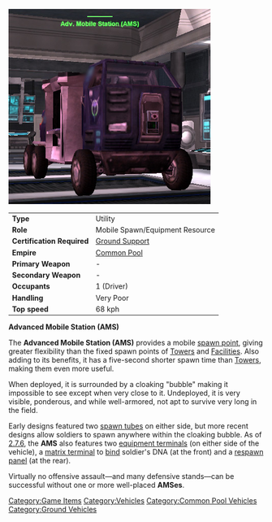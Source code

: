![](images/AMS.jpg "AMS.jpg")

|                            |                                             |
| -------------------------- | ------------------------------------------- |
| **Type**                   | Utility                                     |
| **Role**                   | Mobile Spawn/Equipment Resource             |
| **Certification Required** | [Ground Support](Ground_Support "wikilink") |
| **Empire**                 | [Common Pool](Common_Pool "wikilink")       |
| **Primary Weapon**         | \-                                          |
| **Secondary Weapon**       | \-                                          |
| **Occupants**              | 1 (Driver)                                  |
| **Handling**               | Very Poor                                   |
| **Top speed**              | 68 kph                                      |

**Advanced Mobile Station (AMS)**

The **Advanced Mobile Station (AMS)** provides a mobile [spawn
point](spawn_point "wikilink"), giving greater flexibility than the
fixed spawn points of [Towers](Towers "wikilink") and
[Facilities](Facilities "wikilink"). Also adding to its benefits, it has
a five-second shorter spawn time than [Towers](Towers "wikilink"),
making them even more useful.

When deployed, it is surrounded by a cloaking "bubble" making it
impossible to see except when very close to it. Undeployed, it is very
visible, ponderous, and while well-armored, not apt to survive very long
in the field.

Early designs featured two [spawn tubes](Respawn_tube "wikilink") on
either side, but more recent designs allow soldiers to spawn anywhere
within the cloaking bubble. As of [2.7.6](2.7.6 "wikilink"), the **AMS**
also features two [equipment terminals](equipment_terminal "wikilink")
(on either side of the vehicle), a [matrix
terminal](Matrix_Panel "wikilink") to [bind](bind "wikilink") soldier's
DNA (at the front) and a [respawn panel](respawn_panel "wikilink") (at
the rear).

Virtually no offensive assault—and many defensive stands—can be
successful without one or more well-placed **AMSes**.

[Category:Game Items](Category:Game_Items "wikilink")
[Category:Vehicles](Category:Vehicles "wikilink") [Category:Common Pool
Vehicles](Category:Common_Pool_Vehicles "wikilink") [Category:Ground
Vehicles](Category:Ground_Vehicles "wikilink")
